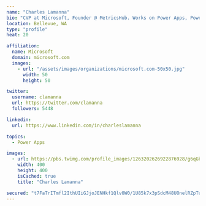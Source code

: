```yaml
---
name: "Charles Lamanna"
bio: "CVP at Microsoft, Founder @ MetricsHub. Works on Power Apps, Power Automate, Power Virtual Agent, Common Data Service and Dynamics 365."
location: Bellevue, WA
type: "profile"
heat: 20

affiliation:
  name: Microsoft
  domain: microsoft.com
  images:
    - url: "/assets/images/organizations/microsoft.com-50x50.jpg"
      width: 50
      height: 50

twitter:
  username: clamanna
  url: https://twitter.com/clamanna
  followers: 5448

linkedin:
  url: https://www.linkedin.com/in/charleslamanna

topics:
  - Power Apps

images:
  - url: https://pbs.twimg.com/profile_images/1263202626922876928/g6qGbHZ-_400x400.jpg
    width: 400
    height: 400
    isCached: true
    title: "Charles Lamanna"

secured: "t7FaTrITmfl2IthUIiGJjoJENHkf1Qlv0W0/1U85k7x3pSdcM48UOnelRZpTu6/m0ky0w30WZnrVxE4CJ+Hmh/u7bNM9dcNCHMe04e/3O0DOetmrWdk6AgPu+arzl3ztzziI4euzxllsWZLfnLTUs3z/gRXxVHiTKiFK5WHZ9Dh8/SU/AisAKkeJALhoSDUl4QJHv3UqhngkaJJD/UWMEYic/wX6TsnXusr+P8OX5aaYago8he/ScQBEnwniMafxo0nGkhW4PY7763GHO9doR4k7GJ8FUdb+bLIJ2gkBv82CC+JNJLAZ/OqHr6xHMDUI3jrw7lSEKK9+YVJl6ynUdAebizikzfyoTWXW/yM+6hpEDsSv5KztHI6FWQOADRrlQWvFvmA7i9J12icjjGgyZKIWeIsRZ930wzt4dhYuAWM=;QJ5bmlGvynyrH/1ePFpweQ=="
---
```


